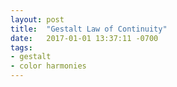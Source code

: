 ```yaml
---
layout: post
title:  "Gestalt Law of Continuity"
date:   2017-01-01 13:37:11 -0700
tags:
- gestalt
- color harmonies
---
```

